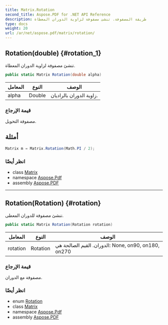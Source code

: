 ```yaml
---
title: Matrix.Rotation
second_title: Aspose.PDF for .NET API Reference
description: طريقة المصفوفة. تنشئ مصفوفة لزاوية الدوران المعطاة
type: docs
weight: 20
url: /ar/net/aspose.pdf/matrix/rotation/
---
```

## Rotation(double) {#rotation_1}

تنشئ مصفوفة لزاوية الدوران المعطاة.

```csharp
public static Matrix Rotation(double alpha)
```

| المعامل | النوع | الوصف |
| --- | --- | --- |
| alpha | Double | زاوية الدوران بالراديان. |

### قيمة الإرجاع

مصفوفة التحويل.

## أمثلة

```csharp
Matrix m = Matrix.Rotation(Math.PI / 2);
```

### انظر أيضًا

* class [Matrix](../)
* namespace [Aspose.Pdf](../../../aspose.pdf/)
* assembly [Aspose.PDF](../../../)

---

## Rotation(Rotation) {#rotation}

تنشئ مصفوفة للدوران المعطى.

```csharp
public static Matrix Rotation(Rotation rotation)
```

| المعامل | النوع | الوصف |
| --- | --- | --- |
| rotation | Rotation | الدوران. القيم الصالحة هي: None, on90, on180, on270 |

### قيمة الإرجاع

مصفوفة مع الدوران.

### انظر أيضًا

* enum [Rotation](../../rotation/)
* class [Matrix](../)
* namespace [Aspose.Pdf](../../../aspose.pdf/)
* assembly [Aspose.PDF](../../../)